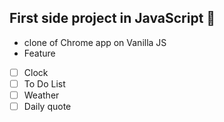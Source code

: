 ## First side project in JavaScript :tada: 
- clone of Chrome app on Vanilla JS 
- Feature
- [ ] Clock 
- [ ] To Do List
- [ ] Weather
- [ ] Daily quote